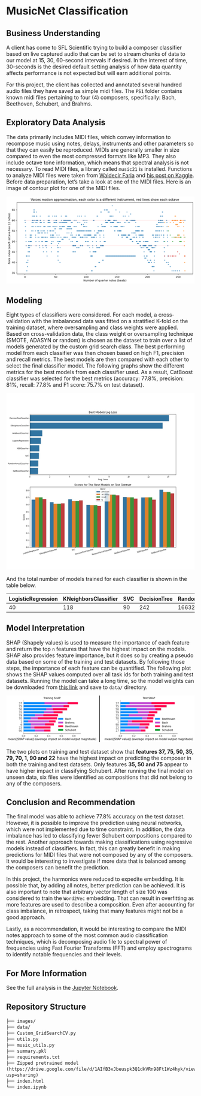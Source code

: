 # MusicNet Classification 

## Business Understanding
A client has come to SFL Scientific trying to build a composer classifier based on live captured audio that can be set to stream chunks of data to our model at 15, 30, 60-second intervals if desired. In the interest of time, 30-seconds is the desired default setting analysis of how data quantity affects performance is not expected but will earn additional points. 

For this project, the client has collected and annotated several hundred audio files they have saved as simple midi files. The `PS1` folder contains known midi files pertaining to four (4) composers, specifically: Bach, Beethoven, Schubert, and Brahms. 

## Exploratory Data Analysis
The data primarily includes MIDI files, which convey information to recompose music using notes, delays, instruments and other parameters so that they can easily be reproduced. MIDIs are generally smaller in size compared to even the most compressed formats like MP3. They also include octave tone information, which means that spectral analysis is not necessary. To read MIDI files, a library called `music21` is installed. Functions to analyze MIDI files were taken from [Waldecir Faria]( https://towardsdatascience.com/midi-music-data-extraction-using-music21-and-word2vec-on-kaggle-cb383261cd4e) and [his post on Kaggle]( https://www.kaggle.com/code/wfaria/midi-music-data-extraction-using-music21). Before data preparation, let’s take a look at one of the MIDI files. Here is an image of contour plot for one of the MIDI files. 

![image](images/midi_contour.jpg)


## Modeling 
Eight types of classifiers were considered. For each model, a cross-validation with the imbalanced data was fitted on a stratified K-fold on the training dataset, where oversampling and class weights were applied. Based on cross-validation data, the class weight or oversampling technique (SMOTE, ADASYN or random) is chosen as the dataset to train over a list of models generated by the custom grid search class. The best performing model from each classifier was then chosen based on high F1, precision and recall metrics. The best models are then compared with each other to select the final classifier model. The following graphs show the different metrics for the best models from each classifier used. As a result, CatBoost classifier was selected for the best metrics (accuracy: 77.8%, precision: 81%, recall: 77.8% and F1 score: 75.7% on test dataset).  

![image](images/best_model_performance.jpg)

And the total number of models trained for each classifier is shown in the table below. 

| LogisticRegression | KNeighborsClassifier | SVC | DecisionTree | RandomForest | AdaBoostClassifier | XGBoost | CatBoost |
| --- | --- | --- | --- | --- | --- | --- | --- |
| 40 | 118 | 90 | 242 | 16632 | 450 | 750 | 960 |


## Model Interpretation
SHAP (Shapely values) is used to measure the importance of each feature and return the top `n` features that have the highest impact on the models. SHAP also provides feature importance, but it does so by creating a pseudo data based on some of the training and test datasets. By following those steps, the importance of each feature can be quantified. The following plot shows the SHAP values computed over all task ids for both training and test datasets. Running the model can take a long time, so the model weights can be downloaded from [this link](https://drive.google.com/file/d/1AIfB3vJbeuspk3Q1dkVRn98Ft1Wz4hyk/view?usp=sharing) and save to `data/` directory. 

![image](images/SHAP.png)

The two plots on training and test dataset show that **features 37, 75, 50, 35, 79, 70, 1, 90 and 22** have the highest impact on predicting the composer in both the training and test datasets. Only features **35, 50 and 75** appear to have higher impact in classifying Schubert. After running the final model on unseen data, six files were identified as compositions that did not belong to any of the composers. 

## Conclusion and Recommendation 
The final model was able to achieve 77.8% accuracy on the test dataset. However, it is possible to improve the prediction using neural networks, which were not implemented due to time constraint. In addition, the data imbalance has led to classifying fewer Schubert compositions compared to the rest. Another approach towards making classifications using regressive models instead of classifiers. In fact, this can greatly benefit in making predictions for MIDI files that were not composed by any of the composers. It would be interesting to investigate if more data that is balanced among the composers can benefit the prediction.

In this project, the harmonics were reduced to expedite embedding. It is possible that, by adding all notes, better prediction can be achieved. It is also important to note that arbitrary vector length of size 100 was considered to train the `Word2Vec` embedding. That can result in overfitting as more features are used to describe a composition. Even after accounting for class imbalance, in retrospect, taking that many features might not be a good approach. 

Lastly, as a recommendation, it would be interesting to compare the MIDI notes approach to some of the most common audio classification techniques, which is decomposing audio file to spectral power of frequencies using Fast Fourier Transforms (FFT) and employ spectrograms to identify notable frequencies and their levels. 

## For More Information

See the full analysis in the [Jupyter Notebook](./index.ipynb). 

## Repository Structure

```
├── images/
├── data/
├── Custom_GridSearchCV.py
├── utils.py
├── music_utils.py
├── summary.pkl
├── requirements.txt
├── Zipped pretrained model (https://drive.google.com/file/d/1AIfB3vJbeuspk3Q1dkVRn98Ft1Wz4hyk/view?usp=sharing)
├── index.html
└── index.ipynb 


